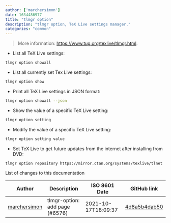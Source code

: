 ```yaml
---
author: ['marchersimon']
date: 1634486977
title: "tlmgr option"
description: "tlmgr option, TeX Live settings manager."
categories: "common"
---
```

> More information: <https://www.tug.org/texlive/tlmgr.html>.

- List all TeX Live settings:

```bash
tlmgr option showall
```

- List all currently set Tex Live settings:

```bash
tlmgr option show
```

- Print all TeX Live settings in JSON format:

```bash
tlmgr option showall --json
```

- Show the value of a specific TeX Live setting:

```bash
tlmgr option setting
```

- Modify the value of a specific TeX Live setting:

```bash
tlmgr option setting value
```

- Set TeX Live to get future updates from the internet after installing from DVD:

```bash
tlmgr option repository https://mirror.ctan.org/systems/texlive/tlnet
```
List of changes to this documentation


Author | Description | ISO 8601 Date | GitHub link
------|-----|-----|-----
[marchersimon](mailto:50295997+marchersimon@users.noreply.github.com) | tlmgr-option: add page (#6576) | 2021-10-17T18:09:37 | [4d8a5b4dab50](https://github.com/tldr-pages/tldr/commit/4d8a5b4dab50b791e3f0f1af33444a62d999b889)

